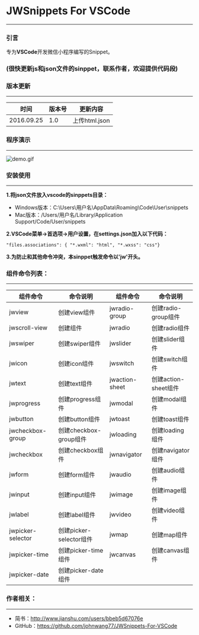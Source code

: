 # JWSnippets For VSCode
---
### 引言
专为**VSCode**开发微信小程序编写的Snippet。
### (很快更新js和json文件的sinppet，联系作者，欢迎提供代码段)

### 版本更新
---
| 时间 | 版本号 | 更新内容 |
|--------|------------|---------------|
| 2016.09.25 | 1.0 | 上传html.json |

### 程序演示
---
![demo.gif](http://upload-images.jianshu.io/upload_images/2961518-46a377f66c376592.gif?imageMogr2/auto-orient/strip)

### 安装使用
---
**1.将json文件放入vscode的sinppets目录：**
- Windows版本：C:\Users\用户名\AppData\Roaming\Code\User\snippets
- Mac版本：/Users/用户名/Library/Application Support/Code/User/snippets

**2.VSCode菜单->首选项->用户设置，在settings.json加入以下代码：**

```
"files.associations": { "*.wxml": "html", "*.wxss": "css"}
```

**3.为防止和其他命令冲突，本sinppet触发命令以'jw'开头。**

### 组件命令列表：
---

组件命令 | 命令说明 | 组件命令 | 命令说明
---|---|---|---
jwview | 创建view组件 | jwradio-group | 创建radio-group组件
jwscroll-view | 创建组件 | jwradio | 创建radio组件
jwswiper | 创建swiper组件 | jwslider | 创建slider组件
jwicon | 创建icon组件 | jwswitch | 创建switch组件
jwtext | 创建text组件 | jwaction-sheet | 创建action-sheet组件
jwprogress | 创建progress组件 | jwmodal | 创建modal组件
jwbutton | 创建button组件 | jwtoast | 创建toast组件
jwcheckbox-group | 创建checkbox-group组件 | jwloading | 创建loading组件
jwcheckbox| 创建checkbox组件 | jwnavigator | 创建navigator组件
jwform | 创建form组件 | jwaudio | 创建audio组件
jwinput | 创建input组件 | jwimage | 创建image组件
jwlabel | 创建label组件 | jwvideo | 创建video组件
jwpicker-selector | 创建picker-selector组件 | jwmap | 创建map组件
jwpicker-time | 创建picker-time组件 | jwcanvas | 创建canvas组件
jwpicker-date | 创建picker-date组件

### 作者相关：
---
- 简书：http://www.jianshu.com/users/bbeb5d67076e
- GitHub：https://github.com/johnwang77/JWSnippets-For-VSCode
